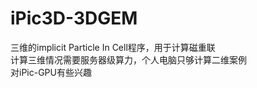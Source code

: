 # iPic3D-3DGEM
三维的implicit Particle In Cell程序，用于计算磁重联<br/>
计算三维情况需要服务器级算力，个人电脑只够计算二维案例<br/>
对iPic-GPU有些兴趣
